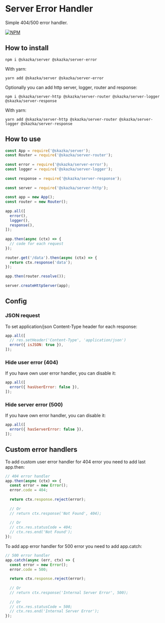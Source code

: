 # Server Error Handler

Simple 404/500 error handler.

[![NPM](https://nodei.co/npm/@skazka/server-error.png)](https://npmjs.org/package/@skazka/server-error)

## How to install

    npm i @skazka/server @skazka/server-error
    
With yarn:

    yarn add @skazka/server @skazka/server-error
    
Optionally you can add http server, logger, router and response:

    npm i @skazka/server-http @skazka/server-router @skazka/server-logger @skazka/server-response
      
With yarn:

    yarn add @skazka/server-http @skazka/server-router @skazka/server-logger @skazka/server-response

## How to use

```javascript
const App = require('@skazka/server');
const Router = require('@skazka/server-router');
        
const error = require('@skazka/server-error');
const logger = require('@skazka/server-logger');
        
const response = require('@skazka/server-response');
        
const server = require('@skazka/server-http');
        
const app = new App();
const router = new Router();
        
app.all([
  error(),
  logger(),
  response(),
]);
    
app.then(async (ctx) => {
  // code for each request
});
    
router.get('/data').then(async (ctx) => {
  return ctx.response('data'); 
});
        
app.then(router.resolve());
        
server.createHttpServer(app);
```

## Config

### JSON request

To set application/json Content-Type header for each response:

```javascript
app.all([
  // res.setHeader('Content-Type', 'application/json')
  error({ isJSON: true }),
]);
```
     
### Hide user error (404)

If you have own user error handler, you can disable it:

```javascript
app.all([
  error({ hasUserError: false }),
]);
````
     
### Hide server error (500)

If you have own error handler, you can disable it:

```javascript
app.all([
  error({ hasServerError: false }),
]);
```

## Custom error handlers

To add custom user error handler for 404 error you need to add last app.then:

```javascript
// 404 error handler
app.then(async (ctx) => {
  const error = new Error();
  error.code = 404;
  
  return ctx.response.reject(error);
  
  // Or
  // return ctx.response('Not Found', 404);
  
  // Or
  // ctx.res.statusCode = 404;
  // ctx.res.end('Not Found');
});
```

To add app error handler for 500 error you need to add app.catch:

```javascript
// 500 error handler
app.catch(async (err, ctx) => {
  const error = new Error();
  error.code = 500;
    
  return ctx.response.reject(error);
  
  // Or
  // return ctx.response('Internal Server Error', 500);
   
  // Or
  // ctx.res.statusCode = 500;
  // ctx.res.end('Internal Server Error');
});
```
